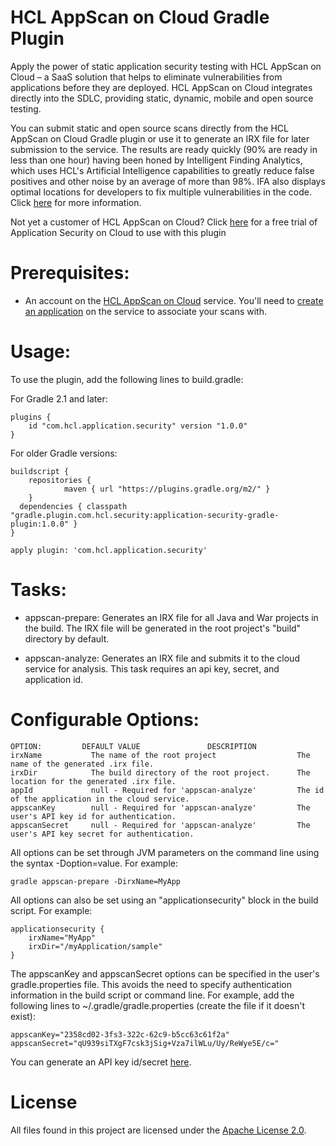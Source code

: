 # HCL AppScan on Cloud Gradle Plugin

Apply the power of static application security testing with HCL AppScan on Cloud – a SaaS solution that helps to eliminate vulnerabilities from applications before they are deployed. HCL AppScan on Cloud integrates directly into the SDLC, providing static, dynamic, mobile and open source testing.

You can submit static and open source scans directly from the HCL AppScan on Cloud Gradle plugin or use it to generate an IRX file for later submission to the service. The results are ready quickly (90% are ready in less than one hour) having been honed by Intelligent Finding Analytics, which uses HCL's Artificial Intelligence capabilities to greatly reduce false positives and other noise by an average of more than 98%. IFA also displays optimal locations for developers to fix multiple vulnerabilities in the code. Click [here](https://securityintelligence.com/intelligent-finding-analytics-cognitive-computing-application-security-expert/) for more information.

Not yet a customer of HCL AppScan on Cloud? Click [here](https://cloud.appscan.com) for a free trial of Application Security on Cloud to use with this plugin

# Prerequisites:

- An account on the [HCL AppScan on Cloud](https://cloud.appscan.com/) service. You'll need to [create an application](http://www.ibm.com/support/knowledgecenter/SSYJJF_1.0.0/ApplicationSecurityonCloud/ent_create_application.html) on the service to associate your scans with.

# Usage:

To use the plugin, add the following lines to build.gradle:

For Gradle 2.1 and later:

	plugins {
		id "com.hcl.application.security" version "1.0.0"
	}

For older Gradle versions:

	buildscript {
		repositories {
	    		maven { url "https://plugins.gradle.org/m2/" }
	  	}
	  dependencies { classpath "gradle.plugin.com.hcl.security:application-security-gradle-plugin:1.0.0" }
	}

	apply plugin: 'com.hcl.application.security'

# Tasks:

- appscan-prepare:
	Generates an IRX file for all Java and War projects in the build. The IRX file will be generated in the root project's "build" directory by default.

- appscan-analyze:
  Generates an IRX file and submits it to the cloud service for analysis. This task requires an api key, secret, and application id.
  
# Configurable Options:

	OPTION:			DEFAULT VALUE				DESCRIPTION
	irxName           The name of the root project                  The name of the generated .irx file.
	irxDir            The build directory of the root project.      The location for the generated .irx file.
	appId             null - Required for 'appscan-analyze'         The id of the application in the cloud service.
	appscanKey        null - Required for 'appscan-analyze'         The user's API key id for authentication.
	appscanSecret     null - Required for 'appscan-analyze'         The user's API key secret for authentication.

All options can be set through JVM parameters on the command line using the syntax -Doption=value. For example:

	gradle appscan-prepare -DirxName=MyApp

All options can also be set using an "applicationsecurity" block in the build script. For example:

	applicationsecurity {
		irxName="MyApp"
		irxDir="/myApplication/sample"
	}

The appscanKey and appscanSecret options can be specified in the user's gradle.properties file. This avoids the need to specify authentication information in the build script or command line. For example, add the following lines to ~/.gradle/gradle.properties (create the file if it doesn't exist):

	appscanKey="2358cd02-3fs3-322c-62c9-b5cc63c61f2a"
	appscanSecret="qU939siTXgF7csk3jSig+Vza7ilWLu/Uy/ReWye5E/c="

You can generate an API key id/secret [here](https://cloud.appscan.com/api/ideclientuilogin).

# License

All files found in this project are licensed under the [Apache License 2.0](LICENSE).

